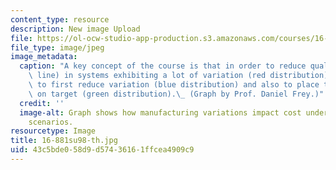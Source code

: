 ```yaml
---
content_type: resource
description: New image Upload
file: https://ol-ocw-studio-app-production.s3.amazonaws.com/courses/16-881-robust-system-design-summer-1998/43c5bde058d9d57436161ffcea4909c9_16-881su98-th.jpg
file_type: image/jpeg
image_metadata:
  caption: "A key concept of the course is that in order to reduce quality loss (black\
    \ line) in systems exhibiting a lot of variation (red distribution), it is important\
    \ to first reduce variation (blue distribution) and also to place the distribution\
    \ on target (green distribution).\_ (Graph by Prof. Daniel Frey.)"
  credit: ''
  image-alt: Graph shows how manufacturing variations impact cost under different
    scenarios.
resourcetype: Image
title: 16-881su98-th.jpg
uid: 43c5bde0-58d9-d574-3616-1ffcea4909c9
---
```

